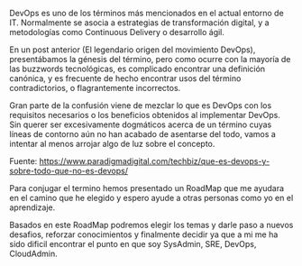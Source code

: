 DevOps es uno de los términos más mencionados en el actual entorno de IT. Normalmente se asocia a estrategias de transformación digital, y a metodologías como Continuous Delivery o desarrollo ágil.

En un post anterior (El legendario origen del movimiento DevOps), presentábamos la génesis del término, pero como ocurre con la mayoría de las buzzwords tecnológicas, es complicado encontrar una definición canónica, y es frecuente de hecho encontrar usos del término contradictorios, o flagrantemente incorrectos.

Gran parte de la confusión viene de mezclar lo que es DevOps con los requisitos necesarios o los beneficios obtenidos al implementar DevOps. Sin querer ser excesivamente dogmáticos acerca de un término cuyas líneas de contorno aún no han acabado de asentarse del todo, vamos a intentar al menos arrojar algo de luz sobre el concepto.

Fuente: https://www.paradigmadigital.com/techbiz/que-es-devops-y-sobre-todo-que-no-es-devops/

Para conjugar el termino hemos presentado un RoadMap que me ayudara en el camino que he elegido y espero ayude a otras personas como yo en el aprendizaje.





Basados en este RoadMap podremos elegir los temas y darle paso a nuevos desafios, reforzar conocimientos y finalmente decidir ya que a mi me ha sido dificil encontrar el punto en que soy SysAdmin, SRE, DevOps, CloudAdmin.
